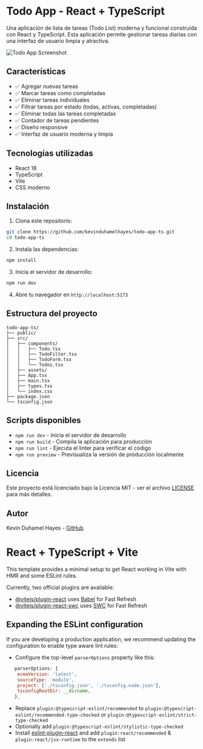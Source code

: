 # Todo App - React + TypeScript

Una aplicación de lista de tareas (Todo List) moderna y funcional construida con React y TypeScript. Esta aplicación permite gestionar tareas diarias con una interfaz de usuario limpia y atractiva.

![Todo App Screenshot](https://via.placeholder.com/800x400?text=Todo+App+Screenshot)

## Características

- ✅ Agregar nuevas tareas
- ✅ Marcar tareas como completadas
- ✅ Eliminar tareas individuales
- ✅ Filtrar tareas por estado (todas, activas, completadas)
- ✅ Eliminar todas las tareas completadas
- ✅ Contador de tareas pendientes
- ✅ Diseño responsive
- ✅ Interfaz de usuario moderna y limpia

## Tecnologías utilizadas

- React 18
- TypeScript
- Vite
- CSS moderno

## Instalación

1. Clona este repositorio:
```bash
git clone https://github.com/kevinduhamelhayes/todo-app-ts.git
cd todo-app-ts
```

2. Instala las dependencias:
```bash
npm install
```

3. Inicia el servidor de desarrollo:
```bash
npm run dev
```

4. Abre tu navegador en `http://localhost:5173`

## Estructura del proyecto

```
todo-app-ts/
├── public/
├── src/
│   ├── components/
│   │   ├── Todo.tsx
│   │   ├── TodoFilter.tsx
│   │   ├── TodoForm.tsx
│   │   └── Todos.tsx
│   ├── assets/
│   ├── App.tsx
│   ├── main.tsx
│   ├── types.tsx
│   └── index.css
├── package.json
└── tsconfig.json
```

## Scripts disponibles

- `npm run dev` - Inicia el servidor de desarrollo
- `npm run build` - Compila la aplicación para producción
- `npm run lint` - Ejecuta el linter para verificar el código
- `npm run preview` - Previsualiza la versión de producción localmente

## Licencia

Este proyecto está licenciado bajo la Licencia MIT - ver el archivo [LICENSE](LICENSE) para más detalles.

## Autor

Kevin Duhamel Hayes - [GitHub](https://github.com/kevinduhamelhayes)

# React + TypeScript + Vite

This template provides a minimal setup to get React working in Vite with HMR and some ESLint rules.

Currently, two official plugins are available:

- [@vitejs/plugin-react](https://github.com/vitejs/vite-plugin-react/blob/main/packages/plugin-react/README.md) uses [Babel](https://babeljs.io/) for Fast Refresh
- [@vitejs/plugin-react-swc](https://github.com/vitejs/vite-plugin-react-swc) uses [SWC](https://swc.rs/) for Fast Refresh

## Expanding the ESLint configuration

If you are developing a production application, we recommend updating the configuration to enable type aware lint rules:

- Configure the top-level `parserOptions` property like this:

```js
   parserOptions: {
    ecmaVersion: 'latest',
    sourceType: 'module',
    project: ['./tsconfig.json', './tsconfig.node.json'],
    tsconfigRootDir: __dirname,
   },
```

- Replace `plugin:@typescript-eslint/recommended` to `plugin:@typescript-eslint/recommended-type-checked` or `plugin:@typescript-eslint/strict-type-checked`
- Optionally add `plugin:@typescript-eslint/stylistic-type-checked`
- Install [eslint-plugin-react](https://github.com/jsx-eslint/eslint-plugin-react) and add `plugin:react/recommended` & `plugin:react/jsx-runtime` to the `extends` list
